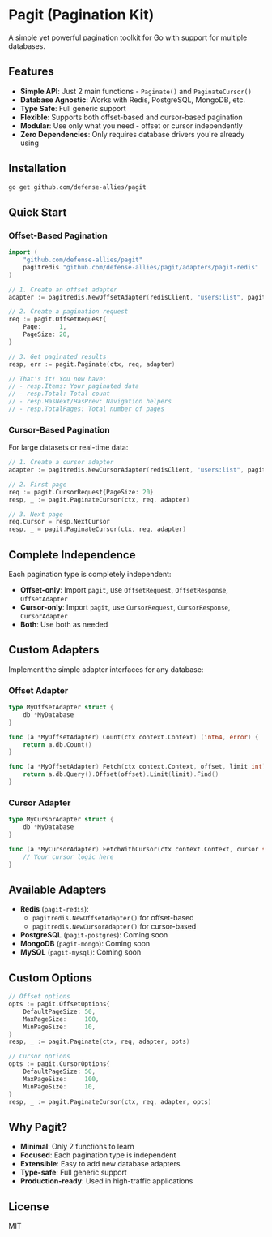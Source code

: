 # Pagit (Pagination Kit)

A simple yet powerful pagination toolkit for Go with support for multiple databases.

## Features

- **Simple API**: Just 2 main functions - `Paginate()` and `PaginateCursor()`
- **Database Agnostic**: Works with Redis, PostgreSQL, MongoDB, etc.
- **Type Safe**: Full generic support
- **Flexible**: Supports both offset-based and cursor-based pagination
- **Modular**: Use only what you need - offset or cursor independently
- **Zero Dependencies**: Only requires database drivers you're already using

## Installation

```bash
go get github.com/defense-allies/pagit
```

## Quick Start

### Offset-Based Pagination

```go
import (
    "github.com/defense-allies/pagit"
    pagitredis "github.com/defense-allies/pagit/adapters/pagit-redis"
)

// 1. Create an offset adapter
adapter := pagitredis.NewOffsetAdapter(redisClient, "users:list", pagitredis.UnmarshalJSON[User])

// 2. Create a pagination request
req := pagit.OffsetRequest{
    Page:     1,
    PageSize: 20,
}

// 3. Get paginated results
resp, err := pagit.Paginate(ctx, req, adapter)

// That's it! You now have:
// - resp.Items: Your paginated data
// - resp.Total: Total count
// - resp.HasNext/HasPrev: Navigation helpers
// - resp.TotalPages: Total number of pages
```

### Cursor-Based Pagination

For large datasets or real-time data:

```go
// 1. Create a cursor adapter
adapter := pagitredis.NewCursorAdapter(redisClient, "users:list", pagitredis.UnmarshalJSON[User])

// 2. First page
req := pagit.CursorRequest{PageSize: 20}
resp, _ := pagit.PaginateCursor(ctx, req, adapter)

// 3. Next page
req.Cursor = resp.NextCursor
resp, _ = pagit.PaginateCursor(ctx, req, adapter)
```

## Complete Independence

Each pagination type is completely independent:

- **Offset-only**: Import `pagit`, use `OffsetRequest`, `OffsetResponse`, `OffsetAdapter`
- **Cursor-only**: Import `pagit`, use `CursorRequest`, `CursorResponse`, `CursorAdapter`
- **Both**: Use both as needed

## Custom Adapters

Implement the simple adapter interfaces for any database:

### Offset Adapter
```go
type MyOffsetAdapter struct {
    db *MyDatabase
}

func (a *MyOffsetAdapter) Count(ctx context.Context) (int64, error) {
    return a.db.Count()
}

func (a *MyOffsetAdapter) Fetch(ctx context.Context, offset, limit int) ([]MyType, error) {
    return a.db.Query().Offset(offset).Limit(limit).Find()
}
```

### Cursor Adapter
```go
type MyCursorAdapter struct {
    db *MyDatabase
}

func (a *MyCursorAdapter) FetchWithCursor(ctx context.Context, cursor string, limit int) ([]MyType, string, error) {
    // Your cursor logic here
}
```

## Available Adapters

- **Redis** (`pagit-redis`): 
  - `pagitredis.NewOffsetAdapter()` for offset-based
  - `pagitredis.NewCursorAdapter()` for cursor-based
- **PostgreSQL** (`pagit-postgres`): Coming soon
- **MongoDB** (`pagit-mongo`): Coming soon
- **MySQL** (`pagit-mysql`): Coming soon

## Custom Options

```go
// Offset options
opts := pagit.OffsetOptions{
    DefaultPageSize: 50,
    MaxPageSize:     100,
    MinPageSize:     10,
}
resp, _ := pagit.Paginate(ctx, req, adapter, opts)

// Cursor options
opts := pagit.CursorOptions{
    DefaultPageSize: 50,
    MaxPageSize:     100,
    MinPageSize:     10,
}
resp, _ := pagit.PaginateCursor(ctx, req, adapter, opts)
```

## Why Pagit?

- **Minimal**: Only 2 functions to learn
- **Focused**: Each pagination type is independent
- **Extensible**: Easy to add new database adapters
- **Type-safe**: Full generic support
- **Production-ready**: Used in high-traffic applications

## License

MIT
